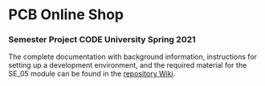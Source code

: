 # PCB Online Shop

### Semester Project CODE University Spring 2021

The complete documentation with background information, 
instructions for setting up a development environment, 
and the required material for the SE_05 module can be found 
in the [repository Wiki](https://github.com/JokusPokus/pcb_shop/wiki).
